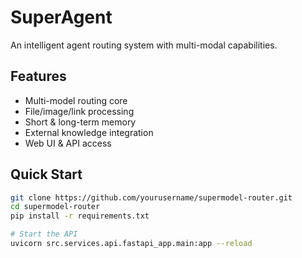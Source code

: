 # SuperAgent

An intelligent agent routing system with multi-modal capabilities.

## Features
- Multi-model routing core
- File/image/link processing
- Short & long-term memory
- External knowledge integration
- Web UI & API access

## Quick Start
```bash
git clone https://github.com/yourusername/supermodel-router.git
cd supermodel-router
pip install -r requirements.txt

# Start the API
uvicorn src.services.api.fastapi_app.main:app --reload
```
